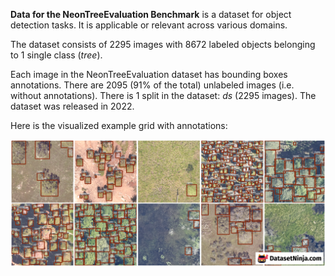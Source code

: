 **Data for the NeonTreeEvaluation Benchmark** is a dataset for object detection tasks. It is applicable or relevant across various domains.

The dataset consists of 2295 images with 8672 labeled objects belonging to 1 single class (*tree*).

Each image in the NeonTreeEvaluation dataset has bounding boxes annotations. There are 2095 (91% of the total) unlabeled images (i.e. without annotations). There is 1 split in the dataset: *ds* (2295 images). The dataset was released in 2022.

Here is the visualized example grid with annotations:

<img src="https://github.com/dataset-ninja/neon-tree/raw/main/visualizations/horizontal_grid.png">
